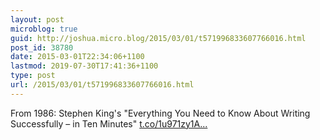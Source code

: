 ```yaml
---
layout: post
microblog: true
guid: http://joshua.micro.blog/2015/03/01/t571996833607766016.html
post_id: 38780
date: 2015-03-01T22:34:06+1100
lastmod: 2019-07-30T17:41:36+1100
type: post
url: /2015/03/01/t571996833607766016.html
---
```

From 1986: Stephen King's "Everything You Need to Know About Writing Successfully – in Ten Minutes" [t.co/1u971zy1A...](http://t.co/1u971zy1AQ)

